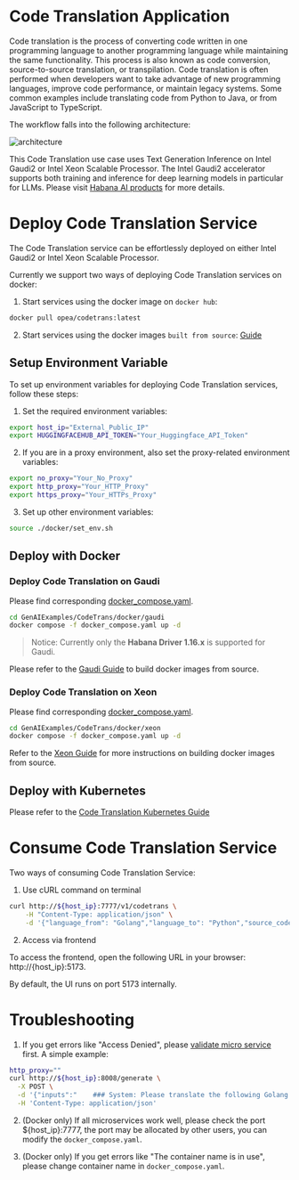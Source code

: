 # Code Translation Application

Code translation is the process of converting code written in one programming language to another programming language while maintaining the same functionality. This process is also known as code conversion, source-to-source translation, or transpilation. Code translation is often performed when developers want to take advantage of new programming languages, improve code performance, or maintain legacy systems. Some common examples include translating code from Python to Java, or from JavaScript to TypeScript.

The workflow falls into the following architecture:

![architecture](./assets/img/code_trans_architecture.png)

This Code Translation use case uses Text Generation Inference on Intel Gaudi2 or Intel Xeon Scalable Processor. The Intel Gaudi2 accelerator supports both training and inference for deep learning models in particular for LLMs. Please visit [Habana AI products](https://habana.ai/products) for more details.

# Deploy Code Translation Service

The Code Translation service can be effortlessly deployed on either Intel Gaudi2 or Intel Xeon Scalable Processor.

Currently we support two ways of deploying Code Translation services on docker:

1. Start services using the docker image on `docker hub`:

```bash
docker pull opea/codetrans:latest
```

2. Start services using the docker images `built from source`: [Guide](./docker)

## Setup Environment Variable

To set up environment variables for deploying Code Translation services, follow these steps:

1. Set the required environment variables:

```bash
export host_ip="External_Public_IP"
export HUGGINGFACEHUB_API_TOKEN="Your_Huggingface_API_Token"
```

2. If you are in a proxy environment, also set the proxy-related environment variables:

```bash
export no_proxy="Your_No_Proxy"
export http_proxy="Your_HTTP_Proxy"
export https_proxy="Your_HTTPs_Proxy"
```

3. Set up other environment variables:

```bash
source ./docker/set_env.sh
```

## Deploy with Docker

### Deploy Code Translation on Gaudi

Please find corresponding [docker_compose.yaml](./docker/gaudi/docker_compose.yaml).

```bash
cd GenAIExamples/CodeTrans/docker/gaudi
docker compose -f docker_compose.yaml up -d
```

> Notice: Currently only the <b>Habana Driver 1.16.x</b> is supported for Gaudi.

Please refer to the [Gaudi Guide](./docker/gaudi/README.md) to build docker images from source.

### Deploy Code Translation on Xeon

Please find corresponding [docker_compose.yaml](./docker/xeon/docker_compose.yaml).

```bash
cd GenAIExamples/CodeTrans/docker/xeon
docker compose -f docker_compose.yaml up -d
```

Refer to the [Xeon Guide](./docker/xeon/README.md) for more instructions on building docker images from source.

## Deploy with Kubernetes

Please refer to the [Code Translation Kubernetes Guide](./kubernetes/README.md)

# Consume Code Translation Service

Two ways of consuming Code Translation Service:

1. Use cURL command on terminal

```bash
curl http://${host_ip}:7777/v1/codetrans \
    -H "Content-Type: application/json" \
    -d '{"language_from": "Golang","language_to": "Python","source_code": "package main\n\nimport \"fmt\"\nfunc main() {\n    fmt.Println(\"Hello, World!\");\n}"}'
```

2. Access via frontend

To access the frontend, open the following URL in your browser: http://{host_ip}:5173.

By default, the UI runs on port 5173 internally.

# Troubleshooting

1. If you get errors like "Access Denied", please [validate micro service](https://github.com/opea-project/GenAIExamples/tree/main/CodeTrans/docker/xeon#validate-microservices) first. A simple example:

```bash
http_proxy=""
curl http://${host_ip}:8008/generate \
  -X POST \
  -d '{"inputs":"    ### System: Please translate the following Golang codes into  Python codes.    ### Original codes:    '\'''\'''\''Golang    \npackage main\n\nimport \"fmt\"\nfunc main() {\n    fmt.Println(\"Hello, World!\");\n    '\'''\'''\''    ### Translated codes:","parameters":{"max_new_tokens":17, "do_sample": true}}' \
  -H 'Content-Type: application/json'
```

2. (Docker only) If all microservices work well, please check the port ${host_ip}:7777, the port may be allocated by other users, you can modify the `docker_compose.yaml`.

3. (Docker only) If you get errors like "The container name is in use", please change container name in `docker_compose.yaml`.
